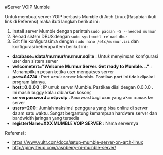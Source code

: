 #Server VOIP Mumble

Untuk membuat server VOIP berbasis Mumble di Arch Linux (Raspbian ikuti link di Referensi) maka ikuti langkah berikut ini :

1. Install server Mumble dengan perintah `sudo pacman -S --needed murmur`
2. Reload sistem DBUS dengan `sudo systemctl reload dbus`
3. Edit file konfigurasinya dengan `sudo nano /etc/murmur.ini` dan konfigurasi beberapa item berikut ini :
  - **database=/data/murmur/murmur.sqlite** : Untuk menyimpan konfigurasi user dan sistem server
  - **welcometext="Welcome <b>Murmur Server</b>. Get ready to Mumble...."** : Menampilkan pesan ketika user mengakses server
  - **port=64738** : Port untuk server Mumble. Pastikan port ini tidak dipakai program lainnya.
  - **host=0.0.0.0** : IP untuk server Mumble. Pastikan diisi dengan 0.0.0.0 . Ini masih buggy kalau dibiarkan kosong
  - **serverpassword=mdpvoip** : Password bagi user yang akan masuk ke server
  - **users=200** : Jumlah maksimal pengguna yang bisa online di server dalam satu waktu. Sangat bergantung kemampuan hardware server dan bandwidth jaringan yang tersedia
  - **registerName=XXX MUMBLE VOIP SERVER** : Nama servernya
 



Referensi :
- https://www.vultr.com/docs/setup-mumble-server-on-arch-linux
- http://pimylifeup.com/raspberry-pi-mumble-server/

